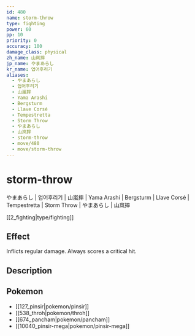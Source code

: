 ```yaml
---
id: 480
name: storm-throw
type: fighting
power: 60
pp: 10
priority: 0
accuracy: 100
damage_class: physical
zh_name: 山岚摔
jp_name: やまあらし
kr_name: 업어후리기
aliases:
  - やまあらし
  - 업어후리기
  - 山嵐摔
  - Yama Arashi
  - Bergsturm
  - Llave Corsé
  - Tempestretta
  - Storm Throw
  - やまあらし
  - 山岚摔
  - storm-throw
  - move/480
  - move/storm-throw
---
```

# storm-throw
    
やまあらし | 업어후리기 | 山嵐摔 | Yama Arashi | Bergsturm | Llave Corsé | Tempestretta | Storm Throw | やまあらし | 山岚摔

[[2_fighting|type/fighting]]

## Effect

Inflicts regular damage.  Always scores a critical hit.

## Description



## Pokemon

- [[127_pinsir|pokemon/pinsir]]
- [[538_throh|pokemon/throh]]
- [[674_pancham|pokemon/pancham]]
- [[10040_pinsir-mega|pokemon/pinsir-mega]]

